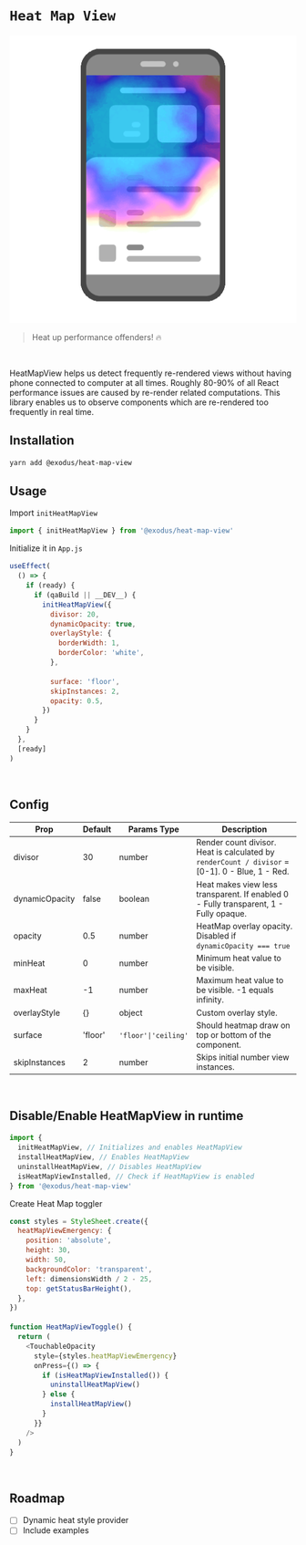 # `Heat Map View`

![Heat Map View logo](https://github.com/ExodusMovement/heat-map-view/raw/master/logo.gif)

> Heat up performance offenders! 🔥

<br>

HeatMapView helps us detect frequently re-rendered views without having phone connected to computer at all times.
Roughly 80-90% of all React performance issues are caused by re-render related computations. This library enables us to observe components which are re-rendered too frequently in real time.

## Installation

```sh
yarn add @exodus/heat-map-view
```

## Usage

Import `initHeatMapView`
```js
import { initHeatMapView } from '@exodus/heat-map-view'
```


Initialize it in `App.js`

```js
useEffect(
  () => {
    if (ready) {
      if (qaBuild || __DEV__) {
        initHeatMapView({
          divisor: 20,
          dynamicOpacity: true, 
          overlayStyle: {
            borderWidth: 1,
            borderColor: 'white',
          },

          surface: 'floor',
          skipInstances: 2,
          opacity: 0.5,
        })
      }
    }
  },
  [ready]
)
```
<br>

## Config

| Prop | Default | Params Type | Description |
| --- | --- | --- | --- |
| divisor | 30 | number | Render count divisor. Heat is calculated by `renderCount / divisor` = [0-1]. 0 - Blue, 1 - Red. |
| dynamicOpacity | false | boolean | Heat makes view less transparent. If enabled 0 - Fully transparent, 1 - Fully opaque.|
| opacity | 0.5 | number | HeatMap overlay opacity. Disabled if `dynamicOpacity === true` |
| minHeat | 0 | number | Minimum heat value to be visible. |
| maxHeat | -1 | number | Maximum heat value to be visible. -1 equals infinity. |
| overlayStyle | {} | object | Custom overlay style. | 
| surface | 'floor' | `'floor'\|'ceiling'` | Should heatmap draw on top or bottom of the component. | 
| skipInstances | 2 | number | Skips initial number view instances. |


<br>

## Disable/Enable HeatMapView in runtime


```js
import {
  initHeatMapView, // Initializes and enables HeatMapView
  installHeatMapView, // Enables HeatMapView
  uninstallHeatMapView, // Disables HeatMapView
  isHeatMapViewInstalled, // Check if HeatMapView is enabled
} from '@exodus/heat-map-view'
```

Create Heat Map toggler

```js
const styles = StyleSheet.create({
  heatMapViewEmergency: {
    position: 'absolute',
    height: 30,
    width: 50,
    backgroundColor: 'transparent',
    left: dimensionsWidth / 2 - 25,
    top: getStatusBarHeight(),
  },
})

function HeatMapViewToggle() {
  return (
    <TouchableOpacity
      style={styles.heatMapViewEmergency}
      onPress={() => {
        if (isHeatMapViewInstalled()) {
          uninstallHeatMapView()
        } else {
          installHeatMapView()
        }
      }}
    />
  )
}
```

<br>

## Roadmap
- [ ] Dynamic heat style provider
- [ ] Include examples